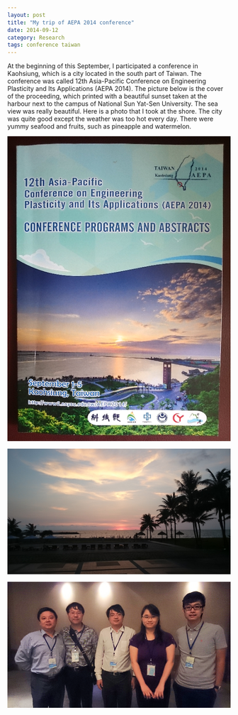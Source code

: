 ```yaml
---
layout: post
title: "My trip of AEPA 2014 conference"
date: 2014-09-12
category: Research
tags: conference taiwan
---
```


At the beginning of this September, I participated a conference in Kaohsiung, which is a city located in the south part of Taiwan. The conference was called 12th Asia-Pacific Conference on Engineering Plasticity and Its Applications (AEPA 2014). The picture below is the cover of the proceeding, which printed with a beautiful sunset taken at the harbour next to the campus of National Sun Yat-Sen University. The sea view was really beautiful. Here is a photo that I took at the shore. The city was quite good except the weather was too hot every day. There were yummy seafood and fruits, such as pineapple and watermelon.

![AEPA 2014 conference](/images/20140912_AEPA.jpg)

![Sunset at the harbour next to the campus of National Sun Yat-Sen University](/images/20140902_181800_seaview.jpg)

![Team Photo](/images/2014_APEA_team_photo.jpg)